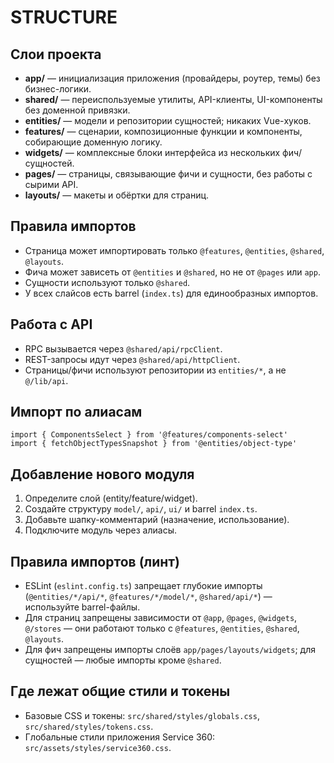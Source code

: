 # STRUCTURE

## Слои проекта
- **app/** — инициализация приложения (провайдеры, роутер, темы) без бизнес-логики.
- **shared/** — переиспользуемые утилиты, API-клиенты, UI-компоненты без доменной привязки.
- **entities/** — модели и репозитории сущностей; никаких Vue-хуков.
- **features/** — сценарии, композиционные функции и компоненты, собирающие доменную логику.
- **widgets/** — комплексные блоки интерфейса из нескольких фич/сущностей.
- **pages/** — страницы, связывающие фичи и сущности, без работы с сырими API.
- **layouts/** — макеты и обёртки для страниц.

## Правила импортов
- Страница может импортировать только `@features`, `@entities`, `@shared`, `@layouts`.
- Фича может зависеть от `@entities` и `@shared`, но не от `@pages` или `app`.
- Сущности используют только `@shared`.
- У всех слайсов есть barrel (`index.ts`) для единообразных импортов.

## Работа с API
- RPC вызывается через `@shared/api/rpcClient`.
- REST-запросы идут через `@shared/api/httpClient`.
- Страницы/фичи используют репозитории из `entities/*`, а не `@/lib/api`.

## Импорт по алиасам
```
import { ComponentsSelect } from '@features/components-select'
import { fetchObjectTypesSnapshot } from '@entities/object-type'
```

## Добавление нового модуля
1. Определите слой (entity/feature/widget).
2. Создайте структуру `model/`, `api/`, `ui/` и barrel `index.ts`.
3. Добавьте шапку-комментарий (назначение, использование).
4. Подключите модуль через алиасы.

## Правила импортов (линт)
- ESLint (`eslint.config.ts`) запрещает глубокие импорты (`@entities/*/api/*`, `@features/*/model/*`, `@shared/api/*`) — используйте barrel-файлы.
- Для страниц запрещены зависимости от `@app`, `@pages`, `@widgets`, `@/stores` — они работают только с `@features`, `@entities`, `@shared`, `@layouts`.
- Для фич запрещены импорты слоёв `app/pages/layouts/widgets`; для сущностей — любые импорты кроме `@shared`.

## Где лежат общие стили и токены
- Базовые CSS и токены: `src/shared/styles/globals.css`, `src/shared/styles/tokens.css`.
- Глобальные стили приложения Service 360: `src/assets/styles/service360.css`.
